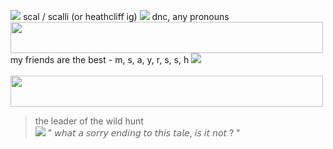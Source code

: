 <img src="https://pixels.crd.co/assets/images/gallery12/7ec08256.gif?v=29416114"> scal / scalli (or heathcliff ig) <img src="https://64.media.tumblr.com/12afbd70a774099dc6f27ced39d20059/99b94508bd20c7be-03/s75x75_c1/0ee4f8ce9334f6acae23379fd6ce371db6af4ec2.gifv"> dnc, any pronouns <br> <img src="https://64.media.tumblr.com/b90abbaef05abf738ed6e21175ff1ac1/b7316976e5f56a72-cc/s2048x3072/31aa6afc4b477c7e415f60667627c6d816309508.pnj" width="500px" height="50px">
<br>my friends are the best - m, s, a, y, r, s, s, h <img src="https://64.media.tumblr.com/caa31645cc9ea614fab20c81ce7e71bd/9c47f833db555754-5a/s75x75_c1/aaa681b097a6eda970b8f005449959eacf162a51.gifv"> <br><br> <img src="https://64.media.tumblr.com/1d2edc3d78bc45149a9768673f613a66/406dc238616c68e6-ec/s2048x3072/655d58aaf2eaed4ccc36a30228bb537b2d03dfc8.pnj" width="500px" height="50px">
> the leader of the wild hunt <br> <img src="https://pixels.crd.co/assets/images/gallery12/f527bbd3.gif?v=29416114"> " 𝘸𝘩𝘢𝘵 𝘢 𝘴𝘰𝘳𝘳𝘺 𝘦𝘯𝘥𝘪𝘯𝘨 𝘵𝘰 𝘵𝘩𝘪𝘴 𝘵𝘢𝘭𝘦, 𝘪𝘴 𝘪𝘵 𝘯𝘰𝘵 ? "  <br> 
